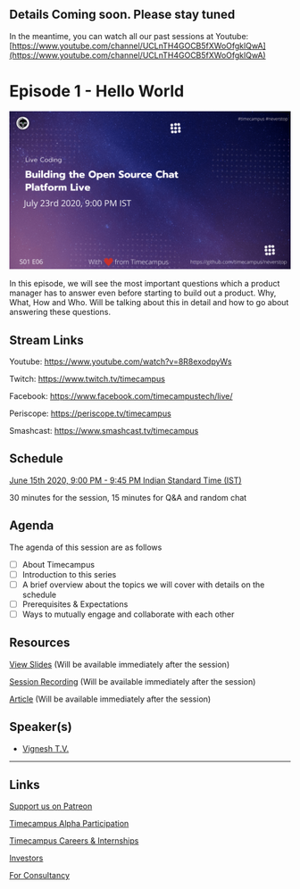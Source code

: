 ## Details Coming soon. Please stay tuned

In the meantime, you can watch all our past sessions at Youtube: [https://www.youtube.com/channel/UCLnTH4GOCB5fXWoOfgklQwA](https://www.youtube.com/channel/UCLnTH4GOCB5fXWoOfgklQwA)

 # Episode 1 - Hello World

![](./LC-S01E06.png)

In this episode, we will see the most important questions which a product manager has to answer even before starting to build out a product. Why, What, How and Who. Will be talking about this in detail and how to go about answering these questions.

## Stream Links

Youtube: https://www.youtube.com/watch?v=8R8exodpyWs

Twitch: https://www.twitch.tv/timecampus

Facebook: https://www.facebook.com/timecampustech/live/


Periscope: https://periscope.tv/timecampus

Smashcast: https://www.smashcast.tv/timecampus

## Schedule

[June 15th 2020, 9:00 PM - 9:45 PM Indian Standard Time (IST)](https://calendar.google.com/event?action=TEMPLATE&tmeid=M2xpOXFjZjNoa2Y0bzJqcmhmYWtwaDMwN2sgdGltZWNhbXB1cy5jb21fM2hxNHB0a3MwbGUycm5kMGowMW82MDE0YWdAZw&tmsrc=timecampus.com_3hq4ptks0le2rnd0j01o6014ag%40group.calendar.google.com)

30 minutes for the session, 15 minutes for Q&A and random chat

## Agenda

The agenda of this session are as follows

- [ ] About Timecampus
- [ ] Introduction to this series
- [ ] A brief overview about the topics we will cover with details on the schedule
- [ ] Prerequisites & Expectations
- [ ] Ways to mutually engage and collaborate with each other

## Resources

[View Slides](#) (Will be available immediately after the session)

[Session Recording](#) (Will be available immediately after the session)

[Article](#) (Will be available immediately after the session)

## Speaker(s)

- [Vignesh T.V.](http://tvvignesh.com/)

---

## Links

[Support us on Patreon](https://www.patreon.com/timecampus)

[Timecampus Alpha Participation](https://docs.google.com/forms/d/1-fHizPhuXqDKqFZ2ns7Ttl00mT13DtjsRbHE5KtpxXs/viewform)

[Timecampus Careers & Internships](https://docs.google.com/forms/d/1jHW-I5yjHl49itwoyM5xxYUao0X1fbnnoxJd78fS5u8/viewform)

[Investors](https://docs.google.com/forms/d/13jkHPdvqoMDNsyzpC8-Dbv0lai8bXOvOLIovey7hfUM/viewform)

[For Consultancy](https://docs.google.com/forms/d/e/1FAIpQLSeCb-Pu7Hcnh7oRvleRka2VW8EVZ6d8cNEccV7jKVmzhE6ilg/viewform) 